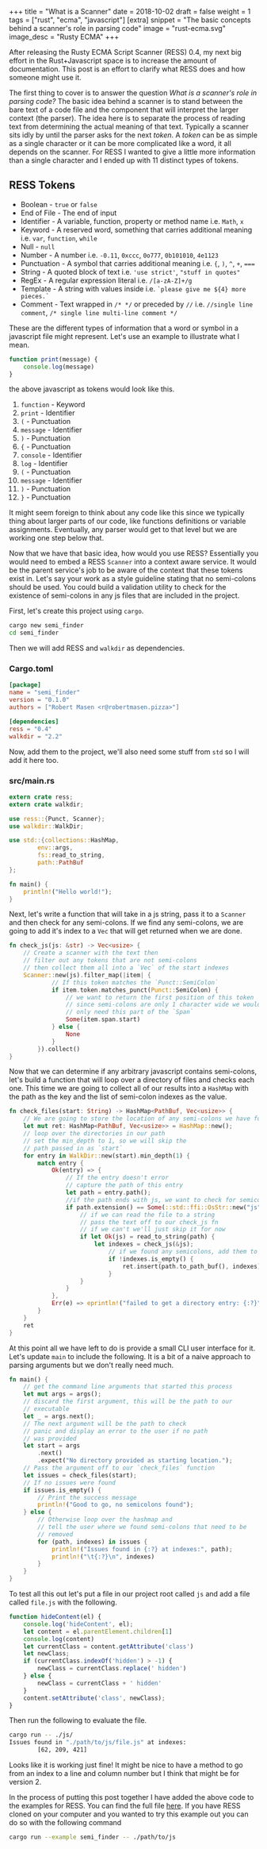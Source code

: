+++
title = "What is a Scanner"
date = 2018-10-02
draft = false
weight = 1
tags = ["rust", "ecma", "javascript"]
[extra]
snippet = "The basic concepts behind a scanner's role in parsing code"
image = "rust-ecma.svg"
image_desc = "Rusty ECMA"
+++

After releasing the Rusty ECMA Script Scanner (RESS) 0.4, my next big effort in the Rust+Javascript space is to increase the amount of documentation. This post is an effort to clarify what RESS does and how someone might use it. 

The first thing to cover is to answer the question *What is a scanner's role in parsing code?* The basic idea behind a scanner is to stand between the bare text of a code file and the component that will interpret the larger context (the parser). The idea here is to separate the process of reading text from determining the actual meaning of that text. Typically a scanner sits idly by until the parser asks for the next *token*. A *token* can be as simple as a single character or it can be more complicated like a word, it all depends on the scanner. For RESS I wanted to give a little more information than a single character and I ended up with 11 distinct types of tokens.

## RESS Tokens
* Boolean - `true` or `false`
* End of File - The end of input
* Identifier - A variable, function, property or method name i.e. `Math`, `x`
* Keyword - A reserved word, something that carries additional meaning i.e. `var`, `function`, `while`
* Null - `null`
* Number - A number i.e. `-0.11`, `0xccc`, `0o777`, `0b101010`, `4e1123`
* Punctuation - A symbol that carries additional meaning i.e. `{`, `)`, `^`, `+`, `===`
* String - A quoted block of text i.e. `'use strict'`, `"stuff in quotes"`
* RegEx - A regular expression literal i.e. `/[a-zA-Z]+/g`
* Template - A string with values inside i.e. `` `please give me ${4} more pieces.` ``
* Comment - Text wrapped in `/* */` or preceded by `//` i.e. `//single line comment`, `/* single line multi-line comment */`

These are the different types of information that a word or symbol in a javascript file might represent. Let's use an example to illustrate what I mean.

```js
function print(message) {
    console.log(message)
}
```

the above javascript as tokens would look like this.

1. `function` - Keyword
1. `print` - Identifier
1. `(` - Punctuation
1. `message` - Identifier
1. `)` - Punctuation
1. `{` - Punctuation
1. `console` - Identifier
1. `log` - Identifier
1. `(` - Punctuation
1. `message` - Identifier
1. `)` - Punctuation
1. `}` - Punctuation

It might seem foreign to think about any code like this since we typically thing about larger parts of our code, like functions definitions or variable assignments. Eventually, any parser would get to that level but we are working one step below that.

Now that we have that basic idea, how would you use RESS? Essentially you would need to embed a RESS `Scanner` into a context aware service. It would be the parent service's job to be aware of the context that these tokens exist in. Let's say your work as a style guideline stating that no semi-colons should be used. You could build a validation utility to check for the existence of semi-colons in any js files that are included in the project.

First, let's create this project using `cargo`.

```sh
cargo new semi_finder
cd semi_finder
```

Then we will add RESS and `walkdir` as dependencies.

### Cargo.toml
```toml
[package]
name = "semi_finder"
version = "0.1.0"
authors = ["Robert Masen <r@robertmasen.pizza>"]

[dependencies]
ress = "0.4"
walkdir = "2.2"
```

Now, add them to the project, we'll also need some stuff from `std` so I will add it here too.

### src/main.rs
```rust
extern crate ress;
extern crate walkdir;

use ress::{Punct, Scanner};
use walkdir::WalkDir;

use std::{collections::HashMap, 
        env::args, 
        fs::read_to_string, 
        path::PathBuf
};

fn main() {
    println!("Hello world!");
}
```

Next, let's write a function that will take in a js string, pass it to a `Scanner` and then check for any semi-colons. If we find any semi-colons, we are going to add it's index to a `Vec` that will get returned when we are done.

```rust
fn check_js(js: &str) -> Vec<usize> {
    // Create a scanner with the text then
    // filter out any tokens that are not semi-colons
    // then collect them all into a `Vec` of the start indexes
    Scanner::new(js).filter_map(|item| {
            // If this token matches the `Punct::SemiColon`
            if item.token.matches_punct(Punct::SemiColon) {
                // we want to return the first position of this token
                // since semi-colons are only 1 character wide we would
                // only need this part of the `Span`
                Some(item.span.start)
            } else {
                None
            }
        }).collect()
}
```

Now that we can determine if any arbitrary javascript contains semi-colons, let's build a function that will loop over
a directory of files and checks each one. This time we are going to collect all of our results into a `HashMap` with the path as the key and the list of semi-colon indexes as the value.

```rust
fn check_files(start: String) -> HashMap<PathBuf, Vec<usize>> {
    // We are going to store the location of any semi-colons we have found
    let mut ret: HashMap<PathBuf, Vec<usize>> = HashMap::new();
    // loop over the directories in our path
    // set the min_depth to 1, so we will skip the
    // path passed in as `start`
    for entry in WalkDir::new(start).min_depth(1) {
        match entry {
            Ok(entry) => {
                // If the entry doesn't error
                // capture the path of this entry
                let path = entry.path();
                //if the path ends with js, we want to check for semicolons
                if path.extension() == Some(::std::ffi::OsStr::new("js")) {
                    // if we can read the file to a string
                    // pass the text off to our check_js fn
                    // if we can't we'll just skip it for now
                    if let Ok(js) = read_to_string(path) {
                        let indexes = check_js(&js);
                            // if we found any semicolons, add them to our hashmap
                            if !indexes.is_empty() {
                                ret.insert(path.to_path_buf(), indexes);
                            }
                    }
                }
            },
            Err(e) => eprintln!("failed to get a directory entry: {:?}", e),
        }
    }
    ret
}
```

At this point all we have left to do is provide a small CLI user interface for it. Let's update `main` to include the following. It is a bit of a naive approach to parsing arguments but we don't really need much.

```rust
fn main() {
    // get the command line arguments that started this process
    let mut args = args();
    // discard the first argument, this will be the path to our
    // executable
    let _ = args.next();
    // The next argument will be the path to check
    // panic and display an error to the user if no path
    // was provided
    let start = args
        .next()
        .expect("No directory provided as starting location.");
    // Pass the argument off to our `check_files` function
    let issues = check_files(start);
    // If no issues were found
    if issues.is_empty() {
        // Print the success message
        println!("Good to go, no semicolons found");
    } else {
        // Otherwise loop over the hashmap and 
        // tell the user where we found semi-colons that need to be
        // removed
        for (path, indexes) in issues {
            println!("Issues found in {:?} at indexes:", path);
            println!("\t{:?}\n", indexes)
        }
    }
}
```

To test all this out let's put a file in our project root called `js` and add a file called `file.js` with the following.

```js
function hideContent(el) {
    console.log('hideContent', el);
    let content = el.parentElement.children[1]
    console.log(content)
    let currentClass = content.getAttribute('class')
    let newClass;
    if (currentClass.indexOf('hidden') > -1) {
        newClass = currentClass.replace(' hidden')
    } else {
        newClass = currentClass + ' hidden'
    }
    content.setAttribute('class', newClass);
}
```

Then run the following to evaluate the file.

```sh
cargo run -- ./js/
Issues found in "./path/to/js/file.js" at indexes:
        [62, 209, 421]
```

Looks like it is working just fine! It might be nice to have a method to go from an index to a line and column number but I think that might be for version 2.



In the process of putting this post together I have added the above code to the examples for RESS. You can find the full file [here](https://github.com/FreeMasen/RESS/blob/8b8abfa61d1a0273c1502031669262e29f69a6c5/examples/semi_finder/src/main.rs). If you have RESS cloned on your computer and you wanted to try this example out you can do so with the following command


```sh
cargo run --example semi_finder -- ./path/to/js
```